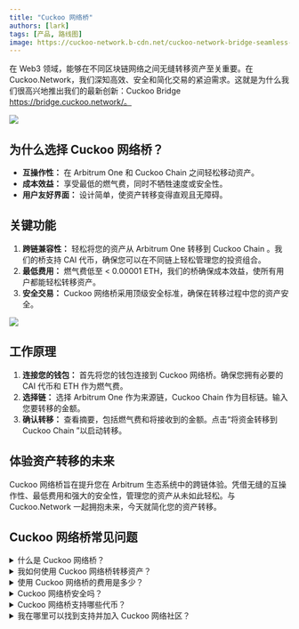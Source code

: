 ```yaml
---
title: "Cuckoo 网络桥"
authors: [lark]
tags: [产品, 路线图]
image: https://cuckoo-network.b-cdn.net/cuckoo-network-bridge-seamless-asset-transfers.webp
---
```


在 Web3 领域，能够在不同区块链网络之间无缝转移资产至关重要。在 Cuckoo.Network，我们深知高效、安全和简化交易的紧迫需求。这就是为什么我们很高兴地推出我们的最新创新：Cuckoo Bridge https://bridge.cuckoo.network/。

![](https://cuckoo-network.b-cdn.net/cuckoo-network-bridge-seamless-asset-transfers.webp)

## 为什么选择 Cuckoo 网络桥？

- **互操作性：** 在 Arbitrum One 和 Cuckoo Chain 之间轻松移动资产。
- **成本效益：** 享受最低的燃气费，同时不牺牲速度或安全性。
- **用户友好界面：** 设计简单，使资产转移变得直观且无障碍。

## 关键功能

1. **跨链兼容性：** 轻松将您的资产从 Arbitrum One 转移到 Cuckoo Chain 。我们的桥支持 CAI 代币，确保您可以在不同链上轻松管理您的投资组合。
2. **最低费用：** 燃气费低至 < 0.00001 ETH，我们的桥确保成本效益，使所有用户都能轻松转移资产。
3. **安全交易：** Cuckoo 网络桥采用顶级安全标准，确保在转移过程中您的资产安全。

[![](https://cuckoo-network.b-cdn.net/cuckoo-bridge-screenshot.webp)](https://bridge.cuckoo.network/)

## 工作原理

1. **连接您的钱包：** 首先将您的钱包连接到 Cuckoo 网络桥。确保您拥有必要的 CAI 代币和 ETH 作为燃气费。
2. **选择链：** 选择 Arbitrum One 作为来源链，Cuckoo Chain 作为目标链。输入您要转移的金额。
3. **确认转移：** 查看摘要，包括燃气费和将接收到的金额。点击“将资金转移到 Cuckoo Chain ”以启动转移。

## 体验资产转移的未来

Cuckoo 网络桥旨在提升您在 Arbitrum 生态系统中的跨链体验。凭借无缝的互操作性、最低费用和强大的安全性，管理您的资产从未如此轻松。与 Cuckoo.Network 一起拥抱未来，今天就简化您的资产转移。

## Cuckoo 网络桥常见问题

<details class="p-4 bg-white rounded-lg shadow hover:bg-gray-50 focus:outline-none focus:ring-2 focus:ring-blue-500">
  <summary class="cursor-pointer text-xl font-semibold">
    什么是 Cuckoo 网络桥？
  </summary>
  <p class="mt-2">
    Cuckoo 网络桥是一种工具，允许用户在不同区块链网络之间无缝转移资产，特别是从 Arbitrum One 到 Cuckoo Chain 。它提供了用户友好的界面、最低的燃气费和强大的安全性，以确保顺畅且安全的交易。
  </p>
</details>

<details class="p-4 bg-white rounded-lg shadow hover:bg-gray-50 focus:outline-none focus:ring-2 focus:ring-blue-500">
  <summary class="cursor-pointer text-xl font-semibold">
    我如何使用 Cuckoo 网络桥转移资产？
  </summary>
  <p class="mt-2">
    要使用 Cuckoo 网络桥转移资产，请按照以下步骤操作：
  </p>
  <ol>
    <li>将您的钱包连接到 Cuckoo 网络桥。</li>
    <li>确保您拥有 CAI 代币和 ETH 作为燃气费。</li>
    <li>选择 Arbitrum One 作为来源链，Cuckoo Chain 作为目标链。</li>
    <li>输入您要转移的金额。</li>
    <li>查看转移摘要并确认交易。</li>
  </ol>
</details>

<details class="p-4 bg-white rounded-lg shadow hover:bg-gray-50 focus:outline-none focus:ring-2 focus:ring-blue-500">
  <summary class="cursor-pointer text-xl font-semibold">
    使用 Cuckoo 网络桥的费用是多少？
  </summary>
  <p class="mt-2">
    Cuckoo 网络桥设计为具有成本效益，燃气费低至 < 0.00001 ETH。这确保用户可以在不产生重大费用的情况下转移资产。
  </p>
</details>

<details class="p-4 bg-white rounded-lg shadow hover:bg-gray-50 focus:outline-none focus:ring-2 focus:ring-blue-500">
  <summary class="cursor-pointer text-xl font-semibold">
    Cuckoo 网络桥安全吗？
  </summary>
  <p class="mt-2">
    是的，Cuckoo 网络桥采用顶级安全标准，确保您的资产在转移过程中安全。该平台采用了强大的安全措施来保护用户的资金和数据。
  </p>
</details>

<details class="p-4 bg-white rounded-lg shadow hover:bg-gray-50 focus:outline-none focus:ring-2 focus:ring-blue-500">
  <summary class="cursor-pointer text-xl font-semibold">
    Cuckoo 网络桥支持哪些代币？
  </summary>
  <p class="mt-2">
    目前，Cuckoo 网络桥支持 CAI 代币。
  </p>
</details>

<details class="p-4 bg-white rounded-lg shadow hover:bg-gray-50 focus:outline-none focus:ring-2 focus:ring-blue-500">
  <summary class="cursor-pointer text-xl font-semibold">
    我在哪里可以找到支持并加入 Cuckoo 网络社区？
  </summary>
  <p class="mt-2">
    欲了解更多信息，请访问我们的网站 https://bridge.cuckoo.network/ 或加入我们充满活力的社区：[Discord](https://cuckoo.network/dc)、[Telegram](https://cuckoo.network/tg) 和 [X / Twitter](https://cuckoo.network/x)。让我们一起缩小 Web3 + AI 世界的差距。
  </p>
</details>
